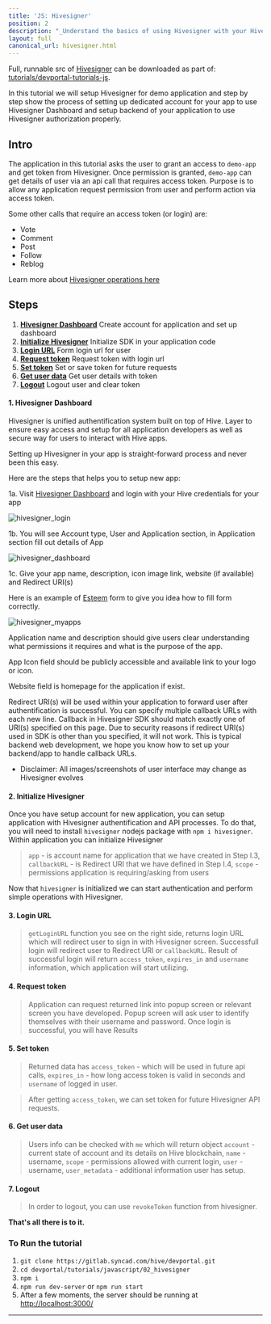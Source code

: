 ```yaml
---
title: 'JS: Hivesigner'
position: 2
description: "_Understand the basics of using Hivesigner with your Hive application._"
layout: full
canonical_url: hivesigner.html
---              
```

<span class="fa-pull-left top-of-tutorial-repo-link"><span class="first-word">Full</span>, runnable src of [Hivesigner](https://gitlab.syncad.com/hive/devportal/-/tree/master/tutorials/devportal-tutorials-js/tutorials/02_hivesigner) can be downloaded as part of: [tutorials/devportal-tutorials-js](https://gitlab.syncad.com/hive/devportal/-/tree/master/tutorials/devportal-tutorials-js).</span>
<br>



In this tutorial we will setup Hivesigner for demo application and step by step show the process of setting up dedicated account for your app to use Hivesigner Dashboard and setup backend of your application to use Hivesigner authorization properly.

## Intro

The application in this tutorial asks the user to grant an access to `demo-app` and get token from Hivesigner. Once permission is granted, `demo-app` can get details of user via an api call that requires access token.
Purpose is to allow any application request permission from user and perform action via access token.

Some other calls that require an access token (or login) are:

*   Vote
*   Comment
*   Post
*   Follow
*   Reblog

Learn more about [Hivesigner operations here](https://github.com/ledgerconnect/hivesigner.js)

## Steps

1.  [**Hivesigner Dashboard**](#dashboard) Create account for application and set up dashboard
1.  [**Initialize Hivesigner**](#init) Initialize SDK in your application code
1.  [**Login URL**](#login-url) Form login url for user
1.  [**Request token**](#request-token) Request token with login url
1.  [**Set token**](#set-token) Set or save token for future requests
1.  [**Get user data**](#get-user) Get user details with token
1.  [**Logout**](#logout) Logout user and clear token

#### 1. Hivesigner Dashboard<a name="dashboard"></a>

Hivesigner is unified authentification system built on top of Hive.
Layer to ensure easy access and setup for all application developers as well as secure way for users to interact with Hive apps.

Setting up Hivesigner in your app is straight-forward process and never been this easy.

Here are the steps that helps you to setup new app:

1a. Visit [Hivesigner Dashboard](https://hivesigner.com/profile) and login with your Hive credentials for your app

![hivesigner_login](https://gitlab.syncad.com/hive/devportal/-/raw/master/tutorials/devportal-tutorials-js/tutorials/02_hivesigner/images/hivesigner_login.png)

1b. You will see Account type, User and Application section, in Application section fill out details of App

![hivesigner_dashboard](https://gitlab.syncad.com/hive/devportal/-/raw/master/tutorials/devportal-tutorials-js/tutorials/02_hivesigner/images/account_type_application.png)

1c. Give your app name, description, icon image link, website (if available) and Redirect URI(s)

Here is an example of [Esteem](https://esteem.app) form to give you idea how to fill form correctly.

![hivesigner_myapps](https://gitlab.syncad.com/hive/devportal/-/raw/master/tutorials/devportal-tutorials-js/tutorials/02_hivesigner/images/hivesigner_myapp.png)

Application name and description should give users clear understanding what permissions it requires and what is the purpose of the app.

App Icon field should be publicly accessible and available link to your logo or icon.

Website field is homepage for the application if exist.

Redirect URI(s) will be used within your application to forward user after authentification is successful. You can specify multiple callback URLs with each new line. Callback in Hivesigner SDK should match exactly one of URI(s) specified on this page. Due to security reasons if redirect URI(s) used in SDK is other than you specified, it will not work.
This is typical backend web development, we hope you know how to set up your backend/app to handle callback URLs.

*   Disclaimer: All images/screenshots of user interface may change as Hivesigner evolves

#### 2. Initialize Hivesigner<a name="init"></a>

Once you have setup account for new application, you can setup application with Hivesigner authentification and API processes.
To do that, you will need to install `hivesigner` nodejs package with `npm i hivesigner`.
Within application you can initialize Hivesigner

> `app` - is account name for application that we have created in Step I.3, `callbackURL` - is Redirect URI that we have defined in Step I.4, `scope` - permissions application is requiring/asking from users

Now that `hivesigner` is initialized we can start authentication and perform simple operations with Hivesigner.

#### 3. Login URL<a name="login-url"></a>

> `getLoginURL` function you see on the right side, returns login URL which will redirect user to sign in with Hivesigner screen. Successfull login will redirect user to Redirect URI or `callbackURL`. Result of successful login will return `access_token`, `expires_in` and `username` information, which application will start utilizing.

#### 4. Request token<a name="request-token"></a>

> Application can request returned link into popup screen or relevant screen you have developed. Popup screen will ask user to identify themselves with their username and password. Once login is successful, you will have Results

#### 5. Set token<a name="set-token"></a>

> Returned data has `access_token` - which will be used in future api calls, `expires_in` - how long access token is valid in seconds and `username` of logged in user.

> After getting `access_token`, we can set token for future Hivesigner API requests.

#### 6. Get user data<a name="get-user"></a>

> Users info can be checked with `me` which will return object
> `account` - current state of account and its details on Hive blockchain, `name` - username, `scope` - permissions allowed with current login, `user` - username, `user_metadata` - additional information user has setup.

#### 7. Logout<a name="logout"></a>

> In order to logout, you can use `revokeToken` function from hivesigner.

**That's all there is to it.**

### To Run the tutorial

1.  `git clone https://gitlab.syncad.com/hive/devportal.git`
1.  `cd devportal/tutorials/javascript/02_hivesigner`
1.  `npm i`
1.  `npm run dev-server` or `npm run start`
1.  After a few moments, the server should be running at [http://localhost:3000/](http://localhost:3000/)


---
